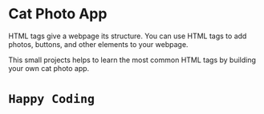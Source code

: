 # Cat Photo App

HTML tags give a webpage its structure. You can use HTML tags to add photos, buttons, and other elements to your webpage.

This small projects helps to learn the most common HTML tags by building your own cat photo app.

`Happy Coding`
=============================================================================================
